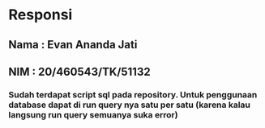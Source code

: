# Responsi

## Nama : Evan Ananda Jati
## NIM : 20/460543/TK/51132

### Sudah terdapat script sql pada repository. Untuk penggunaan database dapat di run query nya satu per satu (karena kalau langsung run query semuanya suka error)
